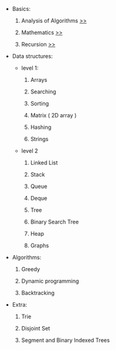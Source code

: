 - Basics:

  1. Analysis of Algorithms [>>](./analysis/Analysis%20of%20algorithms.md)

  2. Mathematics [>>](./mathematics//mathematics.md)

  3. Recursion [>>](./recursion/recursion.md)

- Data structures:

  - level 1:

    1. Arrays

    2. Searching

    3. Sorting

    4. Matrix ( 2D array )

    5. Hashing

    6. Strings

  - level 2

    1. Linked List

    2. Stack

    3. Queue

    4. Deque

    5. Tree

    6. Binary Search Tree

    7. Heap

    8. Graphs

- Algorithms:

  1. Greedy

  2. Dynamic programming

  3. Backtracking

- Extra:

  1. Trie

  2. Disjoint Set

  3. Segment and Binary Indexed Trees
